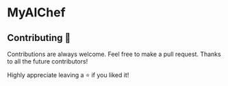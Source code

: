 # MyAIChef


## Contributing 🤝

Contributions are always welcome. Feel free to make a pull request. Thanks to all the future contributors!

Highly appreciate leaving a :star: if you liked it!
